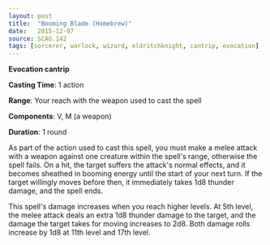 ```yaml
---
layout: post
title:  "Booming Blade (Homebrew)"
date:   2015-12-07
source: SCAG.142
tags: [sorcerer, warlock, wizard, eldritchknight, cantrip, evocation]
---
```


**Evocation cantrip**

**Casting Time**: 1 action

**Range**: Your reach with the weapon used to cast the spell

**Components**: V, M (a weapon)

**Duration**: 1 round

As part of the action used to cast this spell, you must make a melee attack with a weapon against one creature within the spell's range, otherwise the spell fails. On a hit, the target suffers the attack's normal effects, and it becomes sheathed in booming energy until the start of your next turn. If the target willingly moves before then, it immediately takes 1d8 thunder damage, and the spell ends.

This spell's damage increases when you reach higher levels. At 5th level, the melee attack deals an extra 1d8 thunder damage to the target, and the damage the target takes for moving increases to 2d8. Both damage rolls increase by 1d8 at 11th level and 17th level.
